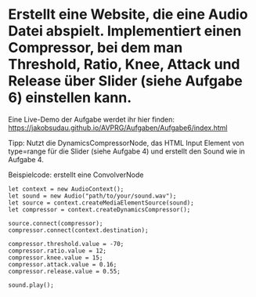 # Erstellt eine Website, die eine Audio Datei abspielt. Implementiert einen Compressor, bei dem man Threshold, Ratio, Knee, Attack und Release über Slider (siehe Aufgabe 6) einstellen kann.

Eine Live-Demo der Aufgabe werdet ihr hier finden: https://jakobsudau.github.io/AVPRG/Aufgaben/Aufgabe6/index.html

Tipp: Nutzt die DynamicsCompressorNode, das HTML Input Element von type=range für die Slider (siehe Aufgabe 4) und erstellt den Sound wie in Aufgabe 4.

Beispielcode: erstellt eine ConvolverNode
```
let context = new AudioContext();
let sound = new Audio("path/to/your/sound.wav");
let source = context.createMediaElementSource(sound);
let compressor = context.createDynamicsCompressor();

source.connect(compressor);
compressor.connect(context.destination);

compressor.threshold.value = -70;
compressor.ratio.value = 12;
compressor.knee.value = 15;
compressor.attack.value = 0.16;
compressor.release.value = 0.55;

sound.play();
```